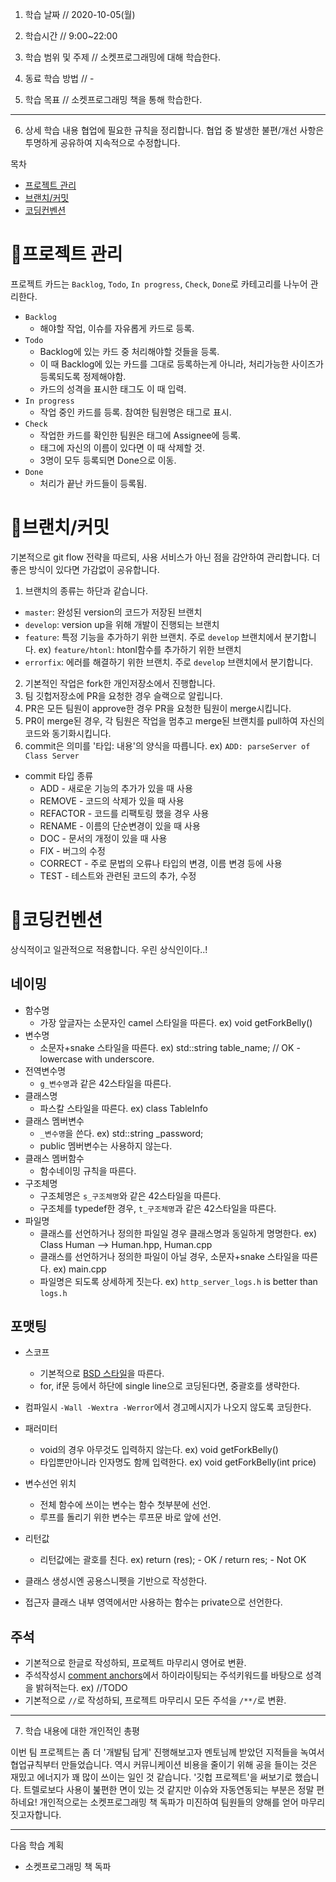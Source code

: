 1. 학습 날짜 // 2020-10-05(월)
2. 학습시간 // 9:00~22:00

3. 학습 범위 및 주제 // 소켓프로그래밍에 대해 학습한다.

4. 동료 학습 방법 // -
5. 학습 목표 // 소켓프로그래밍 책을 통해 학습한다.

---

6. 상세 학습 내용
   협업에 필요한 규칙을 정리합니다. 협업 중 발생한 불편/개선 사항은 투명하게 공유하여 지속적으로 수정합니다.

목차

- [프로젝트 관리](https://github.com/get-Pork-Belly/Webserv/wiki/%ED%98%91%EC%97%85%EA%B7%9C%EC%B9%99#%ED%94%84%EB%A1%9C%EC%A0%9D%ED%8A%B8-%EA%B4%80%EB%A6%AC)
- [브랜치/커밋](https://github.com/get-Pork-Belly/Webserv/wiki/%ED%98%91%EC%97%85%EA%B7%9C%EC%B9%99#%EB%B8%8C%EB%9E%9C%EC%B9%98%EC%BB%A4%EB%B0%8B)
- [코딩컨벤션](https://github.com/get-Pork-Belly/Webserv/wiki/%ED%98%91%EC%97%85%EA%B7%9C%EC%B9%99#%ED%94%84%EB%A1%9C%EC%A0%9D%ED%8A%B8-%EA%B4%80%EB%A6%AC)

# 🥓프로젝트 관리

프로젝트 카드는 `Backlog`, `Todo`, `In progress`, `Check`, `Done`로 카테고리를 나누어 관리한다.

- `Backlog`
  - 해야할 작업, 이슈를 자유롭게 카드로 등록.
- `Todo`
  - Backlog에 있는 카드 중 처리해야할 것들을 등록.
  - 이 때 Backlog에 있는 카드를 그대로 등록하는게 아니라, 처리가능한 사이즈가 등록되도록 정제해야함.
  - 카드의 성격을 표시한 태그도 이 때 입력.
- `In progress`
  - 작업 중인 카드를 등록. 참여한 팀원명은 태그로 표시.
- `Check`
  - 작업한 카드를 확인한 팀원은 태그에 Assignee에 등록.
  - 태그에 자신의 이름이 있다면 이 때 삭제할 것.
  - 3명이 모두 등록되면 Done으로 이동.
- `Done`
  - 처리가 끝난 카드들이 등록됨.

# 🥓브랜치/커밋

기본적으로 git flow 전략을 따르되, 사용 서비스가 아닌 점을 감안하여 관리합니다. 더 좋은 방식이 있다면 가감없이 공유합니다.

1. 브랜치의 종류는 하단과 같습니다.

- `master`: 완성된 version의 코드가 저장된 브랜치
- `develop`: version up을 위해 개발이 진행되는 브랜치
- `feature`: 특정 기능을 추가하기 위한 브랜치. 주로 `develop` 브랜치에서 분기합니다. ex) `feature/htonl`: htonl함수를 추가하기 위한 브랜치
- `errorfix`: 에러를 해결하기 위한 브랜치. 주로 `develop` 브랜치에서 분기합니다.

2. 기본적인 작업은 fork한 개인저장소에서 진행합니다.
3. 팀 깃헙저장소에 PR을 요청한 경우 슬랙으로 알립니다.
4. PR은 모든 팀원이 approve한 경우 PR을 요청한 팀원이 merge시킵니다.
5. PR이 merge된 경우, 각 팀원은 작업을 멈추고 merge된 브랜치를 pull하여 자신의 코드와 동기화시킵니다.
6. commit은 의미를 '타입: 내용'의 양식을 따릅니다. ex) `ADD: parseServer of Class Server`

- commit 타입 종류
  - ADD - 새로운 기능의 추가가 있을 때 사용
  - REMOVE - 코드의 삭제가 있을 때 사용
  - REFACTOR - 코드를 리팩토링 했을 경우 사용
  - RENAME - 이름의 단순변경이 있을 때 사용
  - DOC - 문서의 개정이 있을 때 사용
  - FIX - 버그의 수정
  - CORRECT - 주로 문법의 오류나 타입의 변경, 이름 변경 등에 사용
  - TEST - 테스트와 관련된 코드의 추가, 수정

# 🥓코딩컨벤션

상식적이고 일관적으로 적용합니다. 우린 상식인이다..!

## 네이밍

- 함수명
  - 가장 앞글자는 소문자인 camel 스타일을 따른다. ex) void getForkBelly()
- 변수명
  - 소문자+snake 스타일을 따른다. ex) std::string table_name; // OK - lowercase with underscore.
- 전역변수명
  - `g_변수명`과 같은 42스타일을 따른다.
- 클래스명
  - 파스칼 스타일을 따른다. ex) class TableInfo
- 클래스 멤버변수
  - `_변수명`을 쓴다. ex) std::string \_password;
  - public 멤버변수는 사용하지 않는다.
- 클래스 멤버함수
  - 함수네이밍 규칙을 따른다.
- 구조체명
  - 구조체명은 `s_구조체명`와 같은 42스타일을 따른다.
  - 구조체를 typedef한 경우, `t_구조체명`과 같은 42스타일을 따른다.
- 파일명
  - 클래스를 선언하거나 정의한 파일일 경우 클래스명과 동일하게 명명한다. ex) Class Human --> Human.hpp, Human.cpp
  - 클래스를 선언하거나 정의한 파일이 아닐 경우, 소문자+snake 스타일을 따른다. ex) main.cpp
  - 파일명은 되도록 상세하게 짓는다. ex) `http_server_logs.h` is better than `logs.h`

## 포맷팅

- 스코프
  - 기본적으로 [BSD 스타일](https://namu.wiki/w/%EC%BD%94%EB%94%A9%20%EC%8A%A4%ED%83%80%EC%9D%BC)을 따른다.
  - for, if문 등에서 하단에 single line으로 코딩된다면, 중괄호를 생략한다.
- 컴파일시 `-Wall -Wextra -Werror`에서 경고메시지가 나오지 않도록 코딩한다.

- 패러미터

  - void의 경우 아무것도 입력하지 않는다. ex) void getForkBelly()
  - 타입뿐만아니라 인자명도 함께 입력한다. ex) void getForkBelly(int price)

- 변수선언 위치

  - 전체 함수에 쓰이는 변수는 함수 첫부분에 선언.
  - 루프를 돌리기 위한 변수는 루프문 바로 앞에 선언.

- 리턴값

  - 리턴값에는 괄호를 친다. ex) return (res); - OK / return res; - Not OK

- 클래스 생성시엔 공용스니펫을 기반으로 작성한다.

- 접근자
  클래스 내부 영역에서만 사용하는 함수는 private으로 선언한다.

## 주석

- 기본적으로 한글로 작성하되, 프로젝트 마무리시 영어로 변환.
- 주석작성시 [comment anchors](https://vscode.tistory.com/entry/Comment-Anchors)에서 하이라이팅되는 주석키워드를 바탕으로 성격을 밝혀적는다. ex) //TODO
- 기본적으로 `//`로 작성하되, 프로젝트 마무리시 모든 주석을 `/**/`로 변환.

---

7. 학습 내용에 대한 개인적인 총평

이번 팀 프로젝트는 좀 더 '개발팀 답게' 진행해보고자 멘토님께 받았던 지적들을 녹여서 협업규칙부터 만들었습니다. 역시 커뮤니케이션 비용을 줄이기 위해 공을 들이는 것은 재밌고 에너지가 꽤 많이 쓰이는 일인 것 같습니다. '깃헙 프로젝트'을 써보기로 했습니다. 트렐로보다 사용이 붎편한 면이 있는 것 같지만 이슈와 자동연동되는 부분은 정말 편하네요!
개인적으로는 소켓프로그래밍 책 독파가 미진하여 팀원들의 양해를 얻어 마무리 짓고자합니다.

---

다음 학습 계획

- 소켓프로그래밍 책 독파
